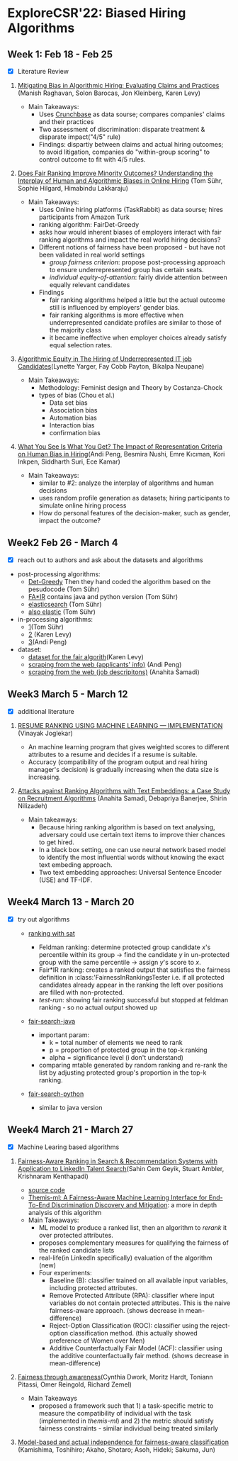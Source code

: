 # ExploreCSR'22: Biased Hiring Algorithms

## Week 1: Feb 18 - Feb 25
- [x] Literature Review
1. [Mitigating Bias in Algorithmic Hiring: Evaluating Claims and Practices](https://dl.acm.org/doi/abs/10.1145/3351095.3372828) (Manish Raghavan, Solon Barocas, Jon Kleinberg, Karen Levy)

    * Main Takeaways: 
        * Uses [Crunchbase](https://www.crunchbase.com/) as data sourse; compares companies' claims and their practices
        * Two assessment of discrimination: disparate treatment & disparate impact("4/5" rule)
        * Findings: dispartiy between claims and actual hiring outcomes; to avoid litigation, companies do "within-group scoring" to control outcome to fit with 4/5 rules. 

2. [Does Fair Ranking Improve Minority Outcomes? Understanding the Interplay of Human and Algorithmic Biases in Online Hiring](https://dl.acm.org/doi/abs/10.1145/3461702.3462602) (Tom Sühr, Sophie Hilgard, Himabindu Lakkaraju)
 
    * Main Takeaways:
        * Uses Online hiring platforms (TaskRabbit) as data sourse; hires participants from Amazon Turk
        * ranking algorithm: FairDet-Greedy
        * asks how would inherent biases of employers interact with fair ranking algorithms and impact the real world hiring decisions?
        * Different notions of fairness have been proposed - but have not been validated in real world settings
            * *group fairness criterion*: propose post-processing approach to ensure underrepresented group has certain seats.
            * *individual equity-of-attention*: fairly divide attention between equally relevant candidates
        * Findings
            * fair ranking algorithms helped a little but the actual outcome still is influenced by employers' gender bias.
            * fair ranking algorithms is more effective when underrepresented candidate profiles are similar to those of the majority class
            * it became ineffective when employer choices already satisfy equal selection rates.


3. [Algorithmic Equity in The Hiring of Underrepresented IT job Candidates](https://www.emerald.com/insight/content/doi/10.1108/OIR-10-2018-0334/full/html)(Lynette Yarger, Fay Cobb Payton, Bikalpa Neupane)
    * Main Takeaways:
        * Methodology: Feminist design and Theory by Costanza-Chock
        * types of bias (Chou et al.)
            * Data set bias
            * Association bias
            * Automation bias
            * Interaction bias
            * confirmation bias


4. [What You See Is What You Get? The Impact of Representation Criteria on Human Bias in Hiring](https://ojs.aaai.org/index.php/HCOMP/article/view/5281)(Andi Peng, Besmira Nushi, Emre Kıcıman, Kori Inkpen, Siddharth Suri, Ece Kamar)

    * Main Takeaways:
        * similar to #2: analyze the interplay of algorithms and human decisions
        * uses random profile generation as datasets; hiring participants to simulate online hiring process
        * How do personal features of the decision-maker, such as gender, impact the outcome? 



## Week2 Feb 26 - March 4
- [x] reach out to authors and ask about the datasets and algorithms
* post-processing algorithms:
   * [Det-Greedy](https://dl.acm.org/doi/pdf/10.1145/3292500.3330691?casa_token=OYEXJHAX7skAAAAA:60-IaTPwHoFaDMIPaGv7GIH7prytYtksqNHfFQ0rqE1hmGogQyscfQ1Vs6MykbqvDZE6QN9uNPau) Then they hand coded the algorithm based on the pesudocode (Tom Sühr)
   * [FA\*IR](https://github.com/fair-search) contains java and python version (Tom Sühr)
   * [elasticsearch](https://github.com/fair-search/fairsearch-fair-for-elasticsearch) (Tom Sühr)
   * [also elastic](https://milkalichtblau.github.io/pdf/zehlike_2021_fair_ranking_multiple_protected_groups.pdf) (Tom Sühr)
* in-processing algorithms:
   * [1](https://proceedings.neurips.cc/paper/2019/file/9e82757e9a1c12cb710ad680db11f6f1-Paper.pdf)(Tom Sühr)
   * [2](https://dl.acm.org/doi/pdf/10.1145/3219819.3220088?ref=https://githubhelp.com) (Karen Levy)
   * [3](https://www-ai.cs.tu-dortmund.de/LEHRE/SEMINARE/WS2021/TrustworthyAIMachineLearning/literature/yadav2019.pdfhttps://www-ai.cs.tu-dortmund.de/LEHRE/SEMINARE/WS2021/TrustworthyAIMachineLearning/literature/yadav2019.pdf)(Andi Peng)
* dataset:
   * [dataset for the fair algorith](https://github.com/MilkaLichtblau/FA-IR_Ranking/tree/FA-IR_CIKM_17)(Karen Levy)
   * [scraping from the web (applicants' info)](https://arxiv.org/abs/1901.09451) (Andi Peng)
   * [scraping from the web (job descripitons)](https://www.indeed.com/) (Anahita Samadi)

## Week3 March 5 - March 12
- [x] additional literature 
1. [RESUME RANKING USING MACHINE LEARNING — IMPLEMENTATION](https://medium.com/@Excellarate/resume-ranking-using-machine-learning-implementation-47959a4e5d8e) (Vinayak Joglekar)
   * An machine learning program that gives weighted scores to different attributes to a resume and decides if a resume is suitable.
   * Accuracy (compatibility of the program output and real hiring manager's decision) is gradually increasing when the data size is increasing.

2. [Attacks against Ranking Algorithms with Text Embeddings: a Case Study on Recruitment Algorithms](https://arxiv.org/abs/2108.05490) (Anahita Samadi, Debapriya Banerjee, Shirin Nilizadeh)
   * Main takeaways:
      * Because hiring ranking algorithm is based on text analysing, adversary could use certain text items to improve thier chances to get hired.
      * In a black box setting, one can use neural network based model to identify the most influential words without knowing the exact text embeding approach.
      * Two text embedding approaches: Universal Sentence Encoder (USE) and TF-IDF.


## Week4 March 13 - March 20
- [x] try out algorithms
   * [ranking with sat](https://github.com/MilkaLichtblau/FA-IR_Ranking/tree/FA-IR_CIKM_17)
      * Feldman ranking: determine protected group candidate *x*'s percentile within its group -> find the candidate *y* in un-protected group with the same percentile -> assign *y*'s score to *x*. 
      * Fair\*IR ranking: creates a ranked output that satisfies the fairness definition in :class:'FairnessInRankingsTester i.e. if all protected candidates already appear in the ranking the left over positions are filled with non-protected. 
      * *test-run*: showing fair ranking successful but stopped at feldman ranking - so no actual output showed up

   * [fair-search-java](https://github.com/fair-search/fairsearch-fair-java) 
      * important param:
         * k = total number of elements we need to rank
         * p = proportion of protected group in the top-k ranking
         * alpha = significance level (i don't understand)
      * comparing mtable generated by random ranking and re-rank the list by adjusting protected group's proportion in the top-k ranking.

   * [fair-search-python](https://github.com/fair-search/fairsearch-fair-python)
      * similar to java version

## Week4 March 21 - March 27
- [x] Machine Learing based algorithms
1. [Fairness-Aware Ranking in Search & Recommendation Systems with Application to LinkedIn Talent Search](https://arxiv.org/abs/1905.01989)(Sahin Cem Geyik, Stuart Ambler, Krishnaram Kenthapadi)
   * [source code](https://github.com/cosmicBboy/themis-ml) 
   * [Themis-ml: A Fairness-Aware Machine Learning Interface for End-To-End Discrimination Discovery and Mitigation](https://doi.org/10.1080/15228835.2017.1416512): a more in depth analysis of this algorithm
   * Main Takeaways:
      * ML model to produce a ranked list, then an algorithm to *rerank* it over protected attributes. 
      * proposes complementary measures for qualifying the fairness of the ranked candidate lists
      * real-life(in LinkedIn specifically) evaluation of the algorithm (new)
      * Four experiments:
         * Baseline (B): classifier trained on all available input variables, including protected attributes.
         * Remove Protected Attribute (RPA): classifier where input variables do not contain protected attributes. This is the naive fairness-aware approach. (shows decrease in mean-difference)
         * Reject-Option Classification (ROC): classifier using the reject-option classification method. (this actually showed preference of Women over Men) 
         * Additive Counterfactually Fair Model (ACF): classifier using the additive counterfactually fair method. (shows decrease in mean-difference)


2. [Fairness through awareness](https://dl-acm-org.proxy.brynmawr.edu/doi/abs/10.1145/2090236.2090255)(Cynthia Dwork, Moritz Hardt, Toniann Pitassi, Omer Reingold, Richard Zemel)
   * Main Takeaways
      *   proposed a framework such that 1) a task-specific metric to measure the compatibility of individual with the task (implemented in *themis-ml*) and 2) the metric should satisfy fairness constraints - similar individual being treated similarly
3. [Model-based and actual independence for fairness-aware classification](https://www.proquest.com/docview/1992787729?OpenUrlRefId=info:xri/sid:primo&accountid=9772) (Kamishima, Toshihiro; Akaho, Shotaro; Asoh, Hideki; Sakuma, Jun)

